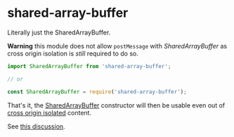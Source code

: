# shared-array-buffer

Literally just the SharedArrayBuffer.

**Warning** this module does not allow `postMessage` with *SharedArrayBuffer* as cross origin isolation is *still* required to do so.

```js
import SharedArrayBuffer from 'shared-array-buffer';

// or

const SharedArrayBuffer = require('shared-array-buffer');
```

That's it, the [SharedArrayBuffer](https://developer.mozilla.org/en-US/docs/Web/JavaScript/Reference/Global_Objects/SharedArrayBuffer/SharedArrayBuffer) constructor will then be usable even out of [cross origin isolated](https://developer.mozilla.org/en-US/docs/Web/API/crossOriginIsolated) content.


See [this discussion](https://github.com/emscripten-core/emscripten/pull/20011/files#diff-56f3dcce8faea8ec129ec36af3721a853ba4cec7b4535576699944436ec3eae9).
